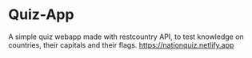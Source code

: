 # Quiz-App
A simple quiz webapp made with restcountry API,
to test knowledge on countries, their capitals and their flags.
https://nationquiz.netlify.app
